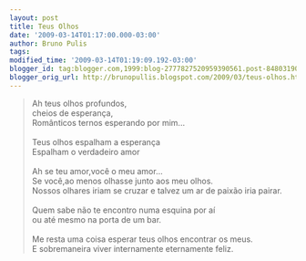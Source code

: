 ```yaml
---
layout: post
title: Teus Olhos
date: '2009-03-14T01:17:00.000-03:00'
author: Bruno Pulis
tags: 
modified_time: '2009-03-14T01:19:09.192-03:00'
blogger_id: tag:blogger.com,1999:blog-2777827520959390561.post-8480319067711918617
blogger_orig_url: http://brunopullis.blogspot.com/2009/03/teus-olhos.html
---
```


<blockquote>Ah teus olhos profundos,<br />cheios de esperança,<br />Românticos ternos esperando por mim...<br /><br />Teus olhos espalham a esperança<br />Espalham o verdadeiro amor<br /><br />Ah se teu amor,você o meu amor...<br />Se você,ao menos olhasse junto aos meu olhos.<br />Nossos olhares iriam se cruzar e talvez um ar de paixão iria pairar.<br /><br />Quem sabe não te encontro numa esquina por aí<br />ou até mesmo na porta de um bar.<br /><br />Me resta uma coisa esperar teus olhos encontrar os meus.<br />E sobremaneira viver internamente eternamente feliz.</blockquote>